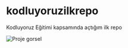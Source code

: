 # kodluyoruzilkrepo
Kodluyoruz Eğitimi kapsamında açtığım ilk repo

![Proje gorsel](https://cdn.whatismarkdown.com/how_to_download_jquery_in_visual_studio.png)
